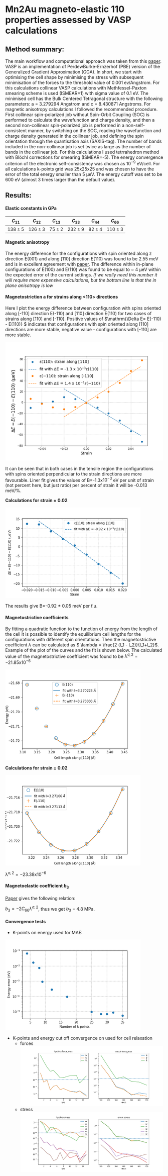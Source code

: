 # Mn2Au magneto-elastic 110 properties assessed by VASP calculations

## Method summary:

The main workflow and computational approach was taken from this [paper](https://arxiv.org/abs/2009.01638). VASP is an implementation of PerdewBurke-Ernzerhof (PBE) version of the Generalized Gradient Approximation (GGA). In short, we start with optimising the cell shape by minimising the stress with subsequent minimisation of the forces to the threshold value of 0.001 ev/Angstrom. For this calculations collinear VASP calculations with Methfessel-Paxton smearing scheme is used (ISMEAR=1) with sigma value of 0.1 eV. The minimised cell has the Bulk Centered Tetragonal structure with the following parameters: a = 3.279294 Angstrom and c = 8.430871 Angstroms.
For magnetic anisotropy calculations I followed the recommended procedure. First collinear spin-polarized job without Spin-Orbit Coupling (SOC) is performed to calculate the wavefunction and charge density, and then a second non-collinear spin-polarized job is performed in a non-self-consistent manner, by switching on the SOC, reading the wavefunction and charge density generated in the collinear job, and defining the spin orientation through the quantisation axis (SAXIS-tag). The number of bands included in the non-collinear job is set twice as large as the number of bands in the collinear job. For this calculations I used tetrrahedron method with Blöchl corrections for smearing (ISMEAR=-5). The energy convergence criterion of the electronic self-consistency was chosen as $10^{−9}$ eV/cell.
For all calculations k-points grid was 25x25x25 and was chosen to have the error of the total energy smaller than 5 $\mathrm{\mu eV}$. The energy cutoff was set to be 600 eV (almost 3 times larger than the default value).

## Results:
#### Elastic constants in GPa
| $C_{11}$      | $C_{12}$    | $C_{13}$  | $C_{33}$     |  $C_{44}$  | $C_{66}$     |
| :---------:   | :--------:  | :-------: | :-------:    | :-------:  | :-------:    |
| 138 $\pm$ 5   | 126 $\pm$ 3 | 75 $\pm$ 2| 232  $\pm$ 9 |82  $\pm$ 4 | 110  $\pm$ 3 |

#### Magnetic anisotropy
The energy difference for the configurations with spin oriented along z direction E(001) and along [110] direction E(110) was found to be 2.55 meV and is in excellent agreement with [paper](https://journals.aps.org/prb/abstract/10.1103/PhysRevB.81.212409). The difference within in-plane configurations of E(100) and E(110) was found to be equal to ~ 4 $\mathrm{\mu eV}$ within the expected error of the current settings. *If we really need this number it will require more expensive calculations, but the bottom line is that the in plane anisotropy is low*

#### Magnetostriction a for strains along <110> directions

Here I plot the energy difference between configuration with spins oriented along [-110] direction E(-110) and [110] direction E(110) for two cases of strains along [110] and [-110]. Positive values of $\mathrm{\Delta E= E(-110) - E(110)} $ indicates that configurations with spin oriented along [110] directions are more stable, negative value - configurations with [-110] are more stable.

![image](Magnetostriction_Mn2Au.png)

It can be seen that in both cases in the tensile region the configurations with spins oriented perpendicular to the strain directions are more favourable. Liner fit gives the values of B=-1.3x$\mathrm{10^{-3}}$ eV per unit of strain (not percent here, but just ratio) per percent of strain it will be -0.013 meV/%.

**Calculations for strain $\pm$ 0.02**

![image](smaller_strain_magnetostriction.png)

The results give B=-0.92 $\pm$ 0.05 meV per f.u.

#### Magnetostrictive coefficients

By fitting a quadratic function to the function of energy from the length of the cell it is possible to identify the equilibrium cell lengths for the configurations with different spin orientations. Then the magnetostrictive coefficient $\lambda$ can be calculated as $ \lambda = \frac{2 (l_1 - l_2)}{l_1+l_2}$. Example of the plot of the curves and the fit is shown below. The calculated value of the magnetostrictive coefficient was found to be $\mathrm{\lambda^{\sigma, 2}=-21.85 x 10^{-6}}$


![image](EOS.png)

**Calculations for strain $\pm$ 0.02**

![image](smaller_strain_EOS.png)

$\mathrm{\lambda^{\sigma, 2}=-23.38 x 10^{-6}}$

#### Magnetoelastic coefficient $b_3$
[Paper](https://arxiv.org/abs/2009.01638) gives the following relation:

$b_3 = - 2 C_{66} \lambda^{\sigma, 2}$, thus we get $b_3$ = 4.8 MPa.

#### Convergence tests

- K-points on energy used for MAE:

![image](k-points_convergence.png)

- K-points and energy cut off convergence on used for cell relaxation
    - forces
![image](conv_forces.png)
    - stress
![image](conv_stress.png)
